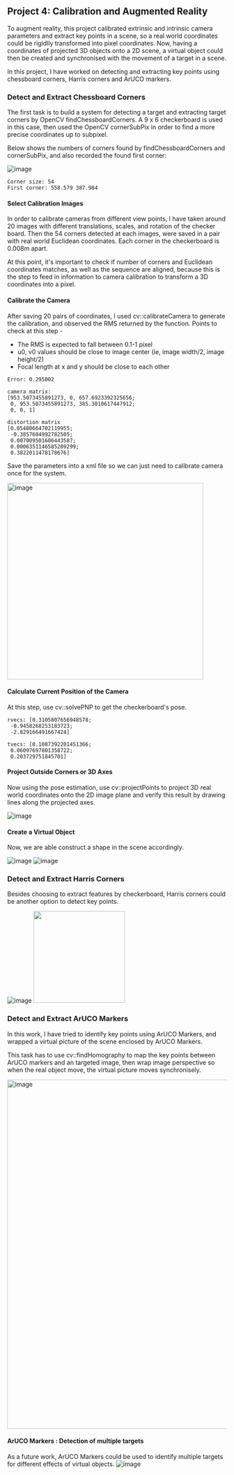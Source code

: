 ## Project 4: Calibration and Augmented Reality

To augment reality, this project calibrated extrinsic and intrinsic camera parameters and extract key points in a scene, so a real world coordinates could be rigidlly transformed into pixel coordinates.  Now, having a coordinates of projected 3D objects onto a 2D scene, a virtual object could then be created and synchronised with the movement of a target in a scene.

In this project, I have worked on detecting and extracting key points using chessboard corners, Harris corners and ArUCO markers.

### Detect and Extract Chessboard Corners
The first task is to build a system for detecting a target and extracting target corners by OpenCV findChessboardCorners. A 9 x 6 checkerboard is used in this case, then used the OpenCV cornerSubPix in order to find a more precise coordinates up to subpixel.  

Below shows the numbers of corners found by findChessboardCorners and cornerSubPix, and also recorded the found first corner:

![image](https://user-images.githubusercontent.com/21034990/218807563-0c66802c-ecef-43fe-840a-2b5942228a77.png)

```
Corner size: 54
First corner: 558.579 387.984
```
#### Select Calibration Images
In order to calibrate cameras from different view points, I have taken around 20 images with different translations, scales, and rotation of the checker board.  Then the 54 corners detected at each images, were saved in a pair with real world Euclidean coordinates.  Each corner in the checkerboard is 0.008m apart.

At this point, it's important to check if number of corners and Euclidean coordinates matches, as well as the sequence are aligned, because this is the step to feed in information to camera calibration to transform a 3D coordinates into a pixel.
 
#### Calibrate the Camera
After saving 20 pairs of coordinates, I used cv::calibrateCamera to generate the calibration, and observed the RMS returned by the function.  Points to check at this step -
- The RMS is expected to fall between 0.1-1 pixel
- u0, v0 values should be close to image center (ie, image width/2, image height/2)
- Focal length at x and y should be close to each other

```
Error: 0.295002

camera matrix: 
[953.5073455891273, 0, 657.6923392325656;
 0, 953.5073455891273, 385.3010617447912;
 0, 0, 1]

distortion matrix 
[0.05480664702119955;
 -0.3857604992782505;
 0.007009501606443587;
 0.0006351146585209299;
 0.3822011478178676]
```

Save the parameters into a xml file so we can just need to calibrate camera once for the system.

<img width="450" alt="image" src="https://user-images.githubusercontent.com/21034990/218815137-cd0d011d-3618-4948-8c6d-cfd771d90248.png">

#### Calculate Current Position of the Camera
At this step, use cv::solvePNP to get the checkerboard's pose.

```
rvecs: [0.3105807656948578;
 -0.9458268253183723;
 -2.829166491667424]

tvecs: [0.1087392201451366;
 0.06097697801358722;
 0.203729751845701]
```

#### Project Outside Corners or 3D Axes
Now using the pose estimation, use cv::projectPoints to project 3D real world coordinates onto the 2D image plane and verify this result by drawing lines along the projected axes.

![image](https://user-images.githubusercontent.com/21034990/218816759-71dd58df-95d4-4572-bd04-0e0767ac0100.png)

#### Create a Virtual Object
Now, we are able construct a shape in the scene accordingly.

![image](https://user-images.githubusercontent.com/21034990/218817304-80dde80a-1e47-4966-a474-aa462b2c8a9b.png)
![image](https://user-images.githubusercontent.com/21034990/218817370-17227a45-412c-4e0e-9081-baa7dc314fb6.png)
  
### Detect and Extract Harris Corners
Besides choosing to extract features by checkerboard, Harris corners could be another option to detect key points.  

![image](https://user-images.githubusercontent.com/21034990/218817743-33c80e92-c973-4e9c-8517-82ed16cb553d.png)
<img src="https://user-images.githubusercontent.com/21034990/218817795-06017179-8e29-4f0c-8112-25f192b85c35.png" width = "210"><br>

### Detect and Extract ArUCO Markers
In this work, I have tried to identify key points using ArUCO Markers, and wrapped a virtual picture of the scene enclosed by ArUCO Markers.

This task has to use cv::findHomography to map the key points between ArUCO markers and an targeted image, then wrap image perspective so when the real object move, the virtual picture moves synchronisely. 
 
<img width="800" alt="image" src="https://user-images.githubusercontent.com/21034990/218818953-65a880df-6564-455a-b1e9-0ddf870fb330.png">
 
#### ArUCO Markers : Detection of multiple targets 
As a future work, ArUCO Markers could be used to identify multiple targets for different effects of virtual objects.
![image](https://user-images.githubusercontent.com/21034990/218821897-a5f5cad5-1574-45ea-a672-156290c84f5a.png)

